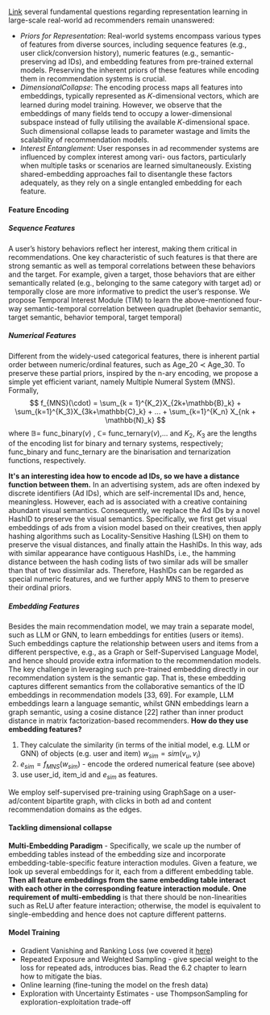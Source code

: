 [Link](https://arxiv.org/pdf/2403.00793.pdf)
several fundamental questions regarding representation learning in large-scale real-world ad recommenders remain unanswered:
* *Priors for Representation*: Real-world systems encompass various types of features from diverse sources, including sequence features (e.g., user click/conversion history), numeric features (e.g., semantic-preserving ad IDs), and embedding features from pre-trained external models. Preserving the inherent priors of these features while encoding them in recommendation systems is crucial.
* *DimensionalCollapse*: The encoding process maps all features into embeddings, typically represented as 𝐾-dimensional vectors, which are learned during model training. However, we observe that the embeddings of many fields tend to occupy a lower-dimensional subspace instead of fully utilising the available 𝐾-dimensional space. Such dimensional collapse leads to parameter wastage and limits the scalability of recommendation models.
* *Interest Entanglement*: User responses in ad recommender systems are influenced by complex interest among vari- ous factors, particularly when multiple tasks or scenarios are learned simultaneously. Existing shared-embedding approaches fail to disentangle these factors adequately, as they rely on a single entangled embedding for each feature.

#### Feature Encoding

##### Sequence Features
A user’s history behaviors reflect her interest, making them critical in recommendations. One key characteristic of such features is that there are strong semantic as well as temporal correlations between these behaviors and the target. For example, given a target, those behaviors that are either semantically related (e.g., belonging to the same category with target ad) or temporally close are more informative to predict the user’s response.
We propose Temporal Interest Module (TIM) to learn the above-mentioned four-way semantic-temporal correlation between quadruplet (behavior semantic, target semantic, behavior temporal, target temporal)

##### Numerical Features
Different from the widely-used categorical features, there is inherent partial order between numeric/ordinal features, such as Age_20 ≺ Age_30. To preserve these partial priors, inspired by the n-ary encoding, we propose a simple yet efficient variant, namely Multiple Numeral System (MNS). Formally,
$$
f_{MNS}(\cdot) = \sum_{k = 1}^{K_2}X_{2k+\mathbb{B}_k} + \sum_{k=1}^{K_3}X_{3k+\mathbb{C}_k} + ... + \sum_{k=1}^{K_n} X_{nk + \mathbb{N}_k}
$$
where $\mathbb{B} =$ func_binary$(v)$ , $\mathbb{C}=$ func_ternary$(v)$,... and $K_2$, $K_3$ are the lengths of the encoding list for binary and ternary systems, respectively; func_binary and func_ternary are the binarisation and ternarization functions, respectively.

**It's an interesting idea how to encode ad IDs, so we have a distance function between them.**
In an advertising system, ads are often indexed by discrete identifiers (Ad IDs), which are self-incremental IDs and, hence, meaningless. However, each ad is associated with a creative containing abundant visual semantics. Consequently, we replace the Ad IDs by a novel HashID to preserve the visual semantics. Specifically, we first get visual embeddings of ads from a vision model based on their creatives, then apply hashing algorithms such as Locality-Sensitive Hashing (LSH) on them to preserve the visual distances, and finally attain the HashIDs. In this way, ads with similar appearance have contiguous HashIDs, i.e., the hamming distance between the hash coding lists of two similar ads will be smaller than that of two dissimilar ads. Therefore, HashIDs can be regarded as special numeric features, and we further apply MNS to them to preserve their ordinal priors.

##### Embedding Features
Besides the main recommendation model, we may train a separate model, such as LLM or GNN, to learn embeddings for entities (users or items). Such embeddings capture the relationship between users and items from a different perspective, e.g., as a Graph or Self-Supervised Language Model, and hence should provide extra information to the recommendation models. The key challenge in leveraging such pre-trained embedding directly in our recommendation system is the semantic gap. That is, these embedding captures different semantics from the collaborative semantics of the ID embeddings in recommendation models [33, 69]. For example, LLM embeddings learn a language semantic, whilst GNN embeddings learn a graph semantic, using a cosine distance [22] rather than inner product distance in matrix factorization-based recommenders.
**How do they use embedding features?**
1. They calculate the similarity (in terms of the initial model, e.g. LLM or GNN) of objects (e.g. user and item) $w_{sim} = sim(v_u, v_i)$ 
2. $e_{sim} = f_{MNS}(w_{sim})$ - encode the ordered numerical feature (see above)
3. use user_id, item_id and $e_{sim}$ as features.

We employ self-supervised pre-training using GraphSage on a user-ad/content bipartite graph, with clicks in both ad and content recommendation domains as the edges.

#### Tackling dimensional collapse
**Multi-Embedding Paradigm** - Specifically, we scale up the number of embedding tables instead of the embedding size and incorporate embedding-table-specific feature interaction modules. Given a feature, we look up several embeddings for it, each from a different embedding table. **Then all feature embeddings from the same embedding table interact with each other in the corresponding feature interaction module.**
**One requirement of multi-embedding** is that there should be non-linearities such as ReLU after feature interaction; otherwise, the model is equivalent to single-embedding and hence does not capture different patterns.

#### Model Training
* Gradient Vanishing and Ranking Loss (we covered it [here](obsidian://open?vault=Obsidian%20Vault&file=Understanding%20the%20Ranking%20Loss%20for%20Recommendation%20with%20Sparse%20User%20Feedback))
* Repeated Exposure and Weighted Sampling - give special weight to the loss for repeated ads, introduces bias. Read the 6.2 chapter to learn how to mitigate the bias.
* Online learning (fine-tuning the model on the fresh data)
* Exploration with Uncertainty Estimates - use ThompsonSampling for exploration-exploitation trade-off